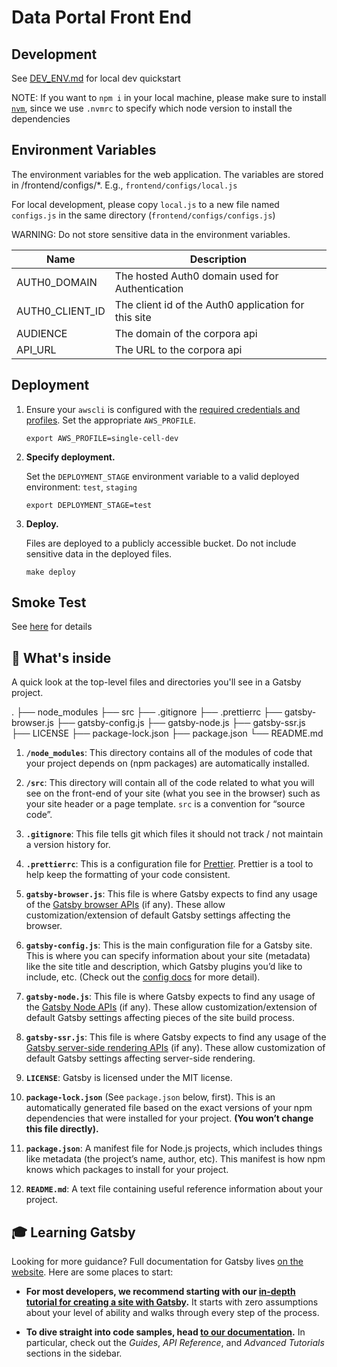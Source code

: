 # Data Portal Front End

## Development

See [DEV_ENV.md](DEV_ENV.md) for local dev quickstart

NOTE: If you want to `npm i` in your local machine, please make sure to install [`nvm`](https://github.com/nvm-sh/nvm), since we use `.nvmrc` to specify which node version to install the dependencies

## Environment Variables

The environment variables for the web application. The variables are stored in /frontend/configs/\*. E.g., `frontend/configs/local.js`

For local development, please copy `local.js` to a new file named `configs.js`
in the same directory (`frontend/configs/configs.js`)

WARNING: Do not store sensitive data in the environment variables.

| Name            | Description                                          |
| --------------- | ---------------------------------------------------- |
| AUTH0_DOMAIN    | The hosted Auth0 domain used for Authentication      |
| AUTH0_CLIENT_ID | The client id of the Auth0 application for this site |
| AUDIENCE        | The domain of the corpora api                        |
| API_URL         | The URL to the corpora api                           |

## Deployment

1. Ensure your `awscli` is configured with the
   [required credentials and profiles](../docs/awscli.md).
   Set the appropriate `AWS_PROFILE`.

   ```shell
   export AWS_PROFILE=single-cell-dev
   ```

1. **Specify deployment.**

   Set the `DEPLOYMENT_STAGE` environment variable to a valid deployed environment: `test`, `staging`

   ```shell
   export DEPLOYMENT_STAGE=test
   ```

1. **Deploy.**

   Files are deployed to a publicly accessible bucket. Do not include sensitive data in the deployed files.

   ```shell
   make deploy
   ```

## Smoke Test

See [here](tests/README.md) for details

## 🧐 What's inside

A quick look at the top-level files and directories you'll see in a Gatsby project.

.
├── node_modules
├── src
├── .gitignore
├── .prettierrc
├── gatsby-browser.js
├── gatsby-config.js
├── gatsby-node.js
├── gatsby-ssr.js
├── LICENSE
├── package-lock.json
├── package.json
└── README.md

1. **`/node_modules`**: This directory contains all of the modules of code that your project depends on (npm packages) are automatically installed.

2. **`/src`**: This directory will contain all of the code related to what you will see on the front-end of your site (what you see in the browser) such as your site header or a page template. `src` is a convention for “source code”.

3. **`.gitignore`**: This file tells git which files it should not track / not maintain a version history for.

4. **`.prettierrc`**: This is a configuration file for [Prettier](https://prettier.io/). Prettier is a tool to help keep the formatting of your code consistent.

5. **`gatsby-browser.js`**: This file is where Gatsby expects to find any usage of the [Gatsby browser APIs](https://www.gatsbyjs.org/docs/browser-apis/) (if any). These allow customization/extension of default Gatsby settings affecting the browser.

6. **`gatsby-config.js`**: This is the main configuration file for a Gatsby site. This is where you can specify information about your site (metadata) like the site title and description, which Gatsby plugins you’d like to include, etc. (Check out the [config docs](https://www.gatsbyjs.org/docs/gatsby-config/) for more detail).

7. **`gatsby-node.js`**: This file is where Gatsby expects to find any usage of the [Gatsby Node APIs](https://www.gatsbyjs.org/docs/node-apis/) (if any). These allow customization/extension of default Gatsby settings affecting pieces of the site build process.

8. **`gatsby-ssr.js`**: This file is where Gatsby expects to find any usage of the [Gatsby server-side rendering APIs](https://www.gatsbyjs.org/docs/ssr-apis/) (if any). These allow customization of default Gatsby settings affecting server-side rendering.

9. **`LICENSE`**: Gatsby is licensed under the MIT license.

10. **`package-lock.json`** (See `package.json` below, first). This is an automatically generated file based on the exact versions of your npm dependencies that were installed for your project. **(You won’t change this file directly).**

11. **`package.json`**: A manifest file for Node.js projects, which includes things like metadata (the project’s name, author, etc). This manifest is how npm knows which packages to install for your project.

12. **`README.md`**: A text file containing useful reference information about your project.

## 🎓 Learning Gatsby

Looking for more guidance? Full documentation for Gatsby lives [on the website](https://www.gatsbyjs.org/). Here are some places to start:

- **For most developers, we recommend starting with our [in-depth tutorial for creating a site with Gatsby](https://www.gatsbyjs.org/tutorial/).** It starts with zero assumptions about your level of ability and walks through every step of the process.

- **To dive straight into code samples, head [to our documentation](https://www.gatsbyjs.org/docs/).** In particular, check out the _Guides_, _API Reference_, and _Advanced Tutorials_ sections in the sidebar.

